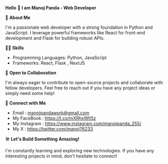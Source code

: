 **Hello** 👋 
**I am Manoj Panda - Web Developer**

📄 **About Me** 

I'm a passionate web developer with a strong foundation in Python and JavaScript.
I leverage powerful frameworks like React for front-end development and Flask for building robust APIs.

🤹‍♀️ **Skills**

* Programming Languages: Python, JavaScript
* Frameworks: React, Flask , NextJS 

🤗 **Open to Collaboration**

I'm always eager to contribute to open-source projects and collaborate with fellow developers. Feel free to reach out if you have any project ideas or simply need some help!

🔗 **Connect with Me**

- Email : manojpandawork@gmail.com
- My FaceBook : https://t.co/mXRhxWtI5z
- My Instagram : https://www.instagram.com/manojpanda_255/
- My X : https://twitter.com/manoj76233

🛠 **Let's Build Something Amazing!**

I'm constantly learning and exploring new technologies. If you have any interesting projects in mind, don't hesitate to connect!
